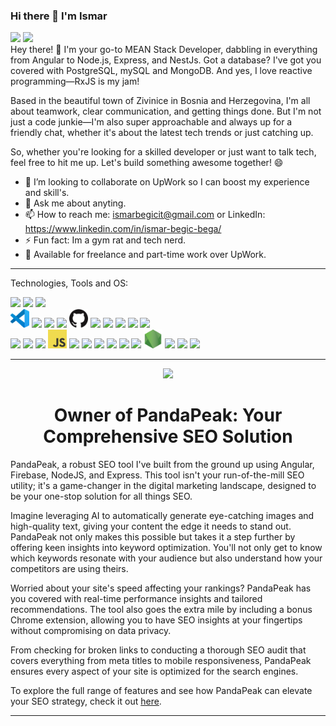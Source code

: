 ### Hi there 👋 I'm Ismar
 <img src="https://www.wildnettechnologies.com/wp-content/uploads/2018/04/mean-stack-2.png" width="200px"> <img src="https://miro.medium.com/max/1200/1*S4-vl5IMSrej6-0r50HD4w.png" width="190px">  <br>
Hey there! 👋 I'm your go-to MEAN Stack Developer, dabbling in everything from Angular to Node.js, Express, and NestJs. Got a database? I've got you covered with PostgreSQL, mySQL and MongoDB. And yes, I love reactive programming—RxJS is my jam!

Based in the beautiful town of Zivinice in Bosnia and Herzegovina, I'm all about teamwork, clear communication, and getting things done. But I'm not just a code junkie—I'm also super approachable and always up for a friendly chat, whether it's about the latest tech trends or just catching up.

So, whether you're looking for a skilled developer or just want to talk tech, feel free to hit me up. Let's build something awesome together! 😄

- 👯 I’m looking to collaborate on UpWork so I can boost my experience and skill's.
- 💬 Ask me about anyting.
- 📫 How to reach me: ismarbegicit@gmail.com or LinkedIn: https://www.linkedin.com/in/ismar-begic-bega/
- ⚡ Fun fact: Im a gym rat and tech nerd.
- :handshake: Available for freelance and part-time work over UpWork.

<hr />

Technologies, Tools and OS:

<img src="https://upload.wikimedia.org/wikipedia/commons/thumb/0/0a/Unofficial_Windows_logo_variant_-_2002%E2%80%932012_%28Multicolored%29.svg/1161px-Unofficial_Windows_logo_variant_-_2002%E2%80%932012_%28Multicolored%29.svg.png" width="30px"> <img src="https://upload.wikimedia.org/wikipedia/commons/thumb/a/ab/Apple-logo.png/640px-Apple-logo.png" width="35px"> <img src="https://1000logos.net/wp-content/uploads/2017/03/LINUX-LOGO.png" width="30px" >     
 <img src="https://raw.githubusercontent.com/github/explore/80688e429a7d4ef2fca1e82350fe8e3517d3494d/topics/visual-studio-code/visual-studio-code.png" margin="10px" width="30px" > 
<img src="https://seeklogo.com/images/P/photoshop-2020-logo-37B02055A4-seeklogo.com.png" width="34px">  <img src="https://upload.wikimedia.org/wikipedia/commons/thumb/c/c2/Adobe_XD_CC_icon.svg/1200px-Adobe_XD_CC_icon.svg.png" width="34px">   <img src="https://git-scm.com/images/logos/downloads/Git-Icon-1788C.png" width="32px" >   <img src="https://raw.githubusercontent.com/github/explore/78df643247d429f6cc873026c0622819ad797942/topics/github/github.png" width="30px" >  <img src="https://valiantys.com/app/uploads/2020/08/bitbucket.png" width="30px" >   <img src="https://coryrylan.com/assets/images/posts/types/firebase.svg" width="28px">   <img src="https://res.cloudinary.com/postman/image/upload/t_team_logo/v1629869194/team/2893aede23f01bfcbd2319326bc96a6ed0524eba759745ed6d73405a3a8b67a8" width="30px" >  <img src="https://www.docker.com/wp-content/uploads/2022/03/Moby-logo.png" width="42px">    <img src="https://upload.wikimedia.org/wikipedia/commons/thumb/d/db/Npm-logo.svg/540px-Npm-logo.svg.png" width="50px">   <br>
 <img src="https://upload.wikimedia.org/wikipedia/commons/thumb/3/38/HTML5_Badge.svg/1024px-HTML5_Badge.svg.png" width="30px" >  <img src="https://static.cdnlogo.com/logos/c/18/css.svg" width="26px" >  <img src="https://seeklogo.com/images/B/bootstrap-logo-3C30FB2A16-seeklogo.com.png" width="30px">  <img src="https://raw.githubusercontent.com/github/explore/80688e429a7d4ef2fca1e82350fe8e3517d3494d/topics/javascript/javascript.png" width="30px" >  <img src="https://upload.wikimedia.org/wikipedia/commons/thumb/4/4c/Typescript_logo_2020.svg/1024px-Typescript_logo_2020.svg.png" width="30px" >  <img src="https://upload.wikimedia.org/wikipedia/commons/4/4f/NativeScript_logo.png" width="30px" >  <img src="https://upload.wikimedia.org/wikipedia/commons/thumb/c/cf/Angular_full_color_logo.svg/640px-Angular_full_color_logo.svg.png" width="35px" >  <img src="https://rxjs.dev/assets/images/favicons/favicon-192x192.png" width="33px" >   <img src="https://assets.website-files.com/61ca3f775a79ec5f87fcf937/6202fcdee5ee8636a145a41b_1234.png" width="40px">   <img src="https://upload.wikimedia.org/wikipedia/commons/a/a8/NestJS.svg" width="30px" >    <img src="https://raw.githubusercontent.com/github/explore/80688e429a7d4ef2fca1e82350fe8e3517d3494d/topics/nodejs/nodejs.png" width="30px" >   <img src="https://static.cdnlogo.com/logos/m/10/mysql.svg" width="39px" >  <img src="https://img.icons8.com/color/480/mongodb.png" width="39px" > <img src="https://upload.wikimedia.org/wikipedia/commons/thumb/2/29/Postgresql_elephant.svg/1200px-Postgresql_elephant.svg.png" width="33px">

<hr />
<div align="center">
<img src="https://media2.giphy.com/media/qgQUggAC3Pfv687qPC/giphy.gif?cid=790b761165b18d9d064bebd20cd55f15895175b4e5e7f22e&rid=giphy.gif&ct=g" width="300px"  ">
</div>

<div align="center">
  <h1>Owner of PandaPeak: Your Comprehensive SEO Solution </h1>
</div>
             
  <div>
  
 <p>PandaPeak, a robust SEO tool I've built from the ground up using Angular, Firebase, NodeJS, and Express. This tool isn't your run-of-the-mill SEO utility; it's a game-changer in the digital marketing landscape, designed to be your one-stop solution for all things SEO.

Imagine leveraging AI to automatically generate eye-catching images and high-quality text, giving your content the edge it needs to stand out. PandaPeak not only makes this possible but takes it a step further by offering keen insights into keyword optimization. You'll not only get to know which keywords resonate with your audience but also understand how your competitors are using theirs.

Worried about your site's speed affecting your rankings? PandaPeak has you covered with real-time performance insights and tailored recommendations. The tool also goes the extra mile by including a bonus Chrome extension, allowing you to have SEO insights at your fingertips without compromising on data privacy.

From checking for broken links to conducting a thorough SEO audit that covers everything from meta titles to mobile responsiveness, PandaPeak ensures every aspect of your site is optimized for the search engines.

To explore the full range of features and see how PandaPeak can elevate your SEO strategy, check it out <a href="https://www.linkedin.com/feed/update/urn:li:activity:7099488385441894400">here</a>.</p>
 </div>

<hr />



